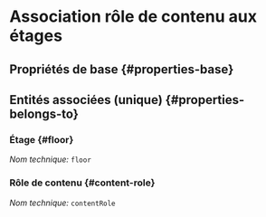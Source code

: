 # Association rôle de contenu aux étages
<!--- THIS FILE IS GENERATED PLEASE DO NOT EDIT IT DIRECTLY --->



## Propriétés de base {#properties-base}



## Entités associées (unique) {#properties-belongs-to}

### Étage {#floor}



*Nom technique:* ```floor```

### Rôle de contenu {#content-role}



*Nom technique:* ```contentRole```





